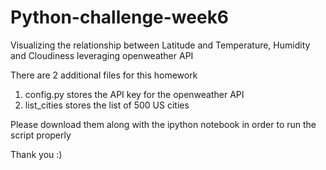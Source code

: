 # Python-challenge-week6

 Visualizing the relationship between Latitude and Temperature, Humidity and Cloudiness leveraging openweather API 

 There are 2 additional files for this homework 
 1. config.py stores the API key for the openweather API
 2. list_cities stores the list of 500 US cities 
 
 Please download them along with the ipython notebook in order to run the script properly 
 
 Thank you :)
